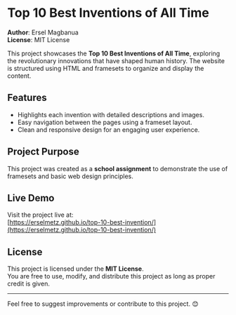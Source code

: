 # Top 10 Best Inventions of All Time

**Author**: Ersel Magbanua  
**License**: MIT License  

This project showcases the **Top 10 Best Inventions of All Time**, exploring the revolutionary innovations that have shaped human history. The website is structured using HTML and framesets to organize and display the content.

## Features
- Highlights each invention with detailed descriptions and images.
- Easy navigation between the pages using a frameset layout.
- Clean and responsive design for an engaging user experience.

## Project Purpose
This project was created as a **school assignment** to demonstrate the use of framesets and basic web design principles.

## Live Demo
Visit the project live at:  
[https://erselmetz.github.io/top-10-best-invention/](https://erselmetz.github.io/top-10-best-invention/)

## License
This project is licensed under the **MIT License**.  
You are free to use, modify, and distribute this project as long as proper credit is given.

---

Feel free to suggest improvements or contribute to this project. 😊
